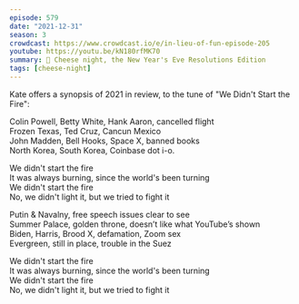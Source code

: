 ```yaml
---
episode: 579
date: "2021-12-31"
season: 3
crowdcast: https://www.crowdcast.io/e/in-lieu-of-fun-episode-205
youtube: https://youtu.be/kN180rfMK70
summary: 🧀 Cheese night, the New Year's Eve Resolutions Edition
tags: [cheese-night]
---
```


Kate offers a synopsis of 2021 in review, to the tune of "We Didn't Start the Fire":

Colin Powell, Betty White, Hank Aaron, cancelled flight  
Frozen Texas, Ted Cruz, Cancun Mexico  
John Madden, Bell Hooks, Space X, banned books  
North Korea, South Korea, Coinbase dot i-o.  

We didn't start the fire  
It was always burning, since the world's been turning  
We didn't start the fire  
No, we didn't light it, but we tried to fight it  

Putin & Navalny, free speech issues clear to see  
Summer Palace, golden throne, doesn’t like what YouTube’s shown  
Biden, Harris, Brood X, defamation, Zoom sex  
Evergreen, still in place, trouble in the Suez  

We didn't start the fire  
It was always burning, since the world's been turning  
We didn't start the fire  
No, we didn't light it, but we tried to fight it  
